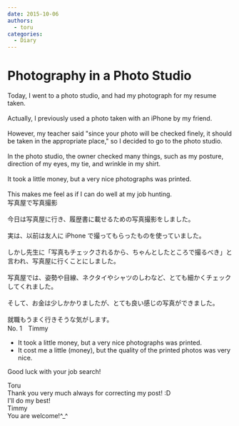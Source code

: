 ```yaml
---
date: 2015-10-06
authors:
  - toru
categories:
  - Diary
---
```


<h1 id="subject_show">Photography in a Photo Studio</h1>
<div class="date" hidden>Oct 6, 2015 18:20</div>
<div id="post"><div id="body_show_ori">
Today, I went to a photo studio, and had my photograph for my resume taken.<br/><br/>Actually, I previously used a photo taken with an iPhone by my friend.<br/><br/>However, my teacher said "since your photo will be checked finely, it should be taken in the appropriate place," so I decided to go to the photo studio.<br/><br/>In the photo studio, the owner checked many things, such as my posture, direction of my eyes, my tie, and wrinkle in my shirt.<br/><br/>It took a little money, but a very nice photographs was printed.<br/><br/>This makes me feel as if I can do well at my job hunting.
</div></div>

<!-- more -->

<div id="post_ja"><div id="body_show_mo">
写真屋で写真撮影<br/><br/>今日は写真屋に行き、履歴書に載せるための写真撮影をしました。<br/><br/>実は、以前は友人に iPhone で撮ってもらったものを使っていました。<br/><br/>しかし先生に「写真もチェックされるから、ちゃんとしたところで撮るべき」と言われ、写真屋に行くことにしました。<br/><br/>写真屋では、姿勢や目線、ネクタイやシャツのしわなど、とても細かくチェックしてくれました。<br/><br/>そして、お金は少しかかりましたが、とても良い感じの写真ができました。<br/><br/>就職もうまく行きそうな気がします。
</div></div>
<div id="block"><div class="first_name"> No. 1　<span class="just_name">Timmy</span></div><div id="block2">
<ul class="correction_field">
<li class="incorrect">It took a little money, but a very nice photographs was printed.</li>
<li class="corrected correct">
It <span class="f_blue">cost me</span> a little (money), but <span class="f_blue">the quality</span> <span class="f_blue">of the</span> printed photos was very nice.
</li>
</ul>
<p class="comment_small">
 Good luck with your job search!
</p>

</div><div class="name"><span class="just_name">Toru</span><br>
Thank you  very much always for correcting my post! :D<br/>I'll do my best!
</div>
<div class="name"><span class="just_name">Timmy</span><br>
You are welcome!^_^
</div>
</div>
